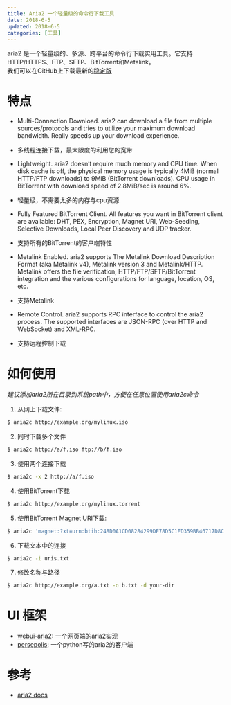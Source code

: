 ```yaml
---
title: Aria2 一个轻量级的命令行下载工具
date: 2018-6-5
updated: 2018-6-5
categories: [工具]
---
```


aria2 是一个轻量级的、多源、跨平台的命令行下载实用工具。它支持HTTP/HTTPS、FTP、SFTP、BitTorrent和Metalink。       
我们可以在GitHub上下载最新的[稳定版](https://github.com/aria2/aria2/releases)     

<!-- more -->

# 特点
- Multi-Connection Download. aria2 can download a file from multiple sources/protocols and tries to utilize your maximum download bandwidth. Really speeds up your download experience.
- 多线程连接下载，最大限度的利用您的宽带

- Lightweight. aria2 doesn’t require much memory and CPU time. When disk cache is off, the physical memory usage is typically 4MiB (normal HTTP/FTP downloads) to 9MiB (BitTorrent downloads). CPU usage in BitTorrent with download speed of 2.8MiB/sec is around 6%.
- 轻量级，不需要太多的内存与cpu资源

- Fully Featured BitTorrent Client. All features you want in BitTorrent client are available: DHT, PEX, Encryption, Magnet URI, Web-Seeding, Selective Downloads, Local Peer Discovery and UDP tracker.
- 支持所有的BitTorrent的客户端特性

- Metalink Enabled. aria2 supports The Metalink Download Description Format (aka Metalink v4), Metalink version 3 and Metalink/HTTP. Metalink offers the file verification, HTTP/FTP/SFTP/BitTorrent integration and the various configurations for language, location, OS, etc.
- 支持Metalink

- Remote Control. aria2 supports RPC interface to control the aria2 process. The supported interfaces are JSON-RPC (over HTTP and WebSocket) and XML-RPC.
- 支持远程控制下载

# 如何使用

*建议添加aria2所在目录到系统path中，方便在任意位置使用aria2c命令*     

1. 从网上下载文件:
```bash
$ aria2c http://example.org/mylinux.iso
```
2. 同时下载多个文件
```bash
$ aria2c http://a/f.iso ftp://b/f.iso
```
3. 使用两个连接下载
```bash
$ aria2c -x 2 http://a/f.iso
```
4. 使用BitTorrent下载
```bash
$ aria2c http://example.org/mylinux.torrent
```
5. 使用BitTorrent Magnet URI下载:
```bash
$ aria2c 'magnet:?xt=urn:btih:248D0A1CD08284299DE78D5C1ED359BB46717D8C'
```
6. 下载文本中的连接
```bash
$ aria2c -i uris.txt
```
7. 修改名称与路径
```bash
$ aria2c http://example.org/a.txt -o b.txt -d your-dir
```

# UI 框架
- [webui-aria2](https://github.com/ziahamza/webui-aria2): 一个网页端的aria2实现
- [persepolis](https://github.com/persepolisdm/persepolis): 一个python写的aria2的客户端

# 参考
- [aria2 docs](https://aria2.github.io/)
